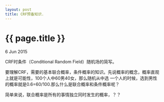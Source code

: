 ```yaml
---
layout: post
title: CRF预备知识.
---
```


{{ page.title }}
================

<p class="meta">6 Jun 2015 </p>

CRF时条件（Conditional Random Field）随机场的简写。

要理解CRF，需要的基本联合概率，条件概率的知识。先说概率的概念，概率直观上就是可能性，100个人中60男40女，那么随机从中选
一个人的时候，选到男性的概率就是0.6=60/100.那么什么是联合概率和条件概率呢？

简单来说，联合概率是所有的事情独立同时发生的概率，？？
